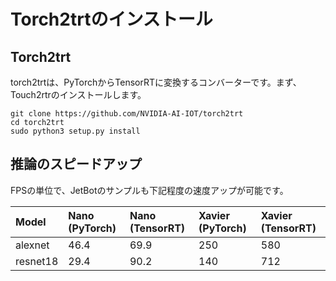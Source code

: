 # Torch2trtのインストール

## Torch2trt

torch2trtは、PyTorchからTensorRTに変換するコンバーターです。まず、Touch2rtrのインストールします。

```
git clone https://github.com/NVIDIA-AI-IOT/torch2trt
cd torch2trt
sudo python3 setup.py install
```

## 推論のスピードアップ

FPSの単位で、JetBotのサンプルも下記程度の速度アップが可能です。

|Model|Nano (PyTorch)|Nano (TensorRT)|Xavier (PyTorch)|Xavier (TensorRT)|
|:--|:--|:--|:--|:--|
|alexnet|46.4|69.9|250|580|
|resnet18|29.4|90.2|140|712|

